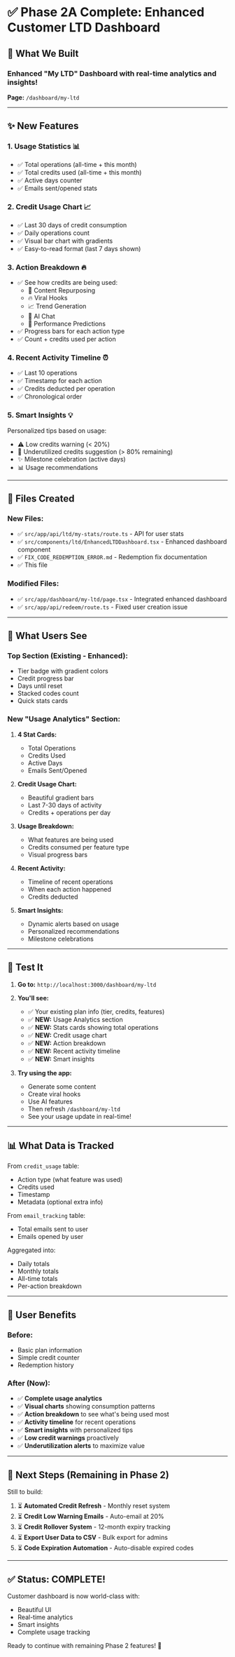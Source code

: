 # ✅ Phase 2A Complete: Enhanced Customer LTD Dashboard

## 🎯 What We Built

### **Enhanced "My LTD" Dashboard** with real-time analytics and insights!

**Page:** `/dashboard/my-ltd`

---

## ✨ New Features

### 1. **Usage Statistics** 📊
- ✅ Total operations (all-time + this month)
- ✅ Total credits used (all-time + this month)
- ✅ Active days counter
- ✅ Emails sent/opened stats

### 2. **Credit Usage Chart** 📈
- ✅ Last 30 days of credit consumption
- ✅ Daily operations count
- ✅ Visual bar chart with gradients
- ✅ Easy-to-read format (last 7 days shown)

### 3. **Action Breakdown** 🔥
- ✅ See how credits are being used:
  - 📝 Content Repurposing
  - 🔥 Viral Hooks
  - 📈 Trend Generation
  - 💬 AI Chat
  - 🎯 Performance Predictions
- ✅ Progress bars for each action type
- ✅ Count + credits used per action

### 4. **Recent Activity Timeline** ⏰
- ✅ Last 10 operations
- ✅ Timestamp for each action
- ✅ Credits deducted per operation
- ✅ Chronological order

### 5. **Smart Insights** 💡
Personalized tips based on usage:
- ⚠️ Low credits warning (< 20%)
- 🎉 Underutilized credits suggestion (> 80% remaining)
- ✨ Milestone celebration (active days)
- 📊 Usage recommendations

---

## 📁 Files Created

### New Files:
- ✅ `src/app/api/ltd/my-stats/route.ts` - API for user stats
- ✅ `src/components/ltd/EnhancedLTDDashboard.tsx` - Enhanced dashboard component
- ✅ `FIX_CODE_REDEMPTION_ERROR.md` - Redemption fix documentation
- ✅ This file

### Modified Files:
- ✅ `src/app/dashboard/my-ltd/page.tsx` - Integrated enhanced dashboard
- ✅ `src/app/api/redeem/route.ts` - Fixed user creation issue

---

## 🎨 What Users See

### Top Section (Existing - Enhanced):
- Tier badge with gradient colors
- Credit progress bar
- Days until reset
- Stacked codes count
- Quick stats cards

### New "Usage Analytics" Section:
1. **4 Stat Cards:**
   - Total Operations
   - Credits Used
   - Active Days
   - Emails Sent/Opened

2. **Credit Usage Chart:**
   - Beautiful gradient bars
   - Last 7-30 days of activity
   - Credits + operations per day

3. **Usage Breakdown:**
   - What features are being used
   - Credits consumed per feature type
   - Visual progress bars

4. **Recent Activity:**
   - Timeline of recent operations
   - When each action happened
   - Credits deducted

5. **Smart Insights:**
   - Dynamic alerts based on usage
   - Personalized recommendations
   - Milestone celebrations

---

## 🧪 Test It

1. **Go to:** `http://localhost:3000/dashboard/my-ltd`

2. **You'll see:**
   - ✅ Your existing plan info (tier, credits, features)
   - ✅ **NEW:** Usage Analytics section
   - ✅ **NEW:** Stats cards showing total operations
   - ✅ **NEW:** Credit usage chart
   - ✅ **NEW:** Action breakdown
   - ✅ **NEW:** Recent activity timeline
   - ✅ **NEW:** Smart insights

3. **Try using the app:**
   - Generate some content
   - Create viral hooks
   - Use AI features
   - Then refresh `/dashboard/my-ltd`
   - See your usage update in real-time!

---

## 📊 What Data is Tracked

From `credit_usage` table:
- Action type (what feature was used)
- Credits used
- Timestamp
- Metadata (optional extra info)

From `email_tracking` table:
- Total emails sent to user
- Emails opened by user

Aggregated into:
- Daily totals
- Monthly totals
- All-time totals
- Per-action breakdown

---

## 🎯 User Benefits

### Before:
- Basic plan information
- Simple credit counter
- Redemption history

### After (Now):
- ✅ **Complete usage analytics**
- ✅ **Visual charts** showing consumption patterns
- ✅ **Action breakdown** to see what's being used most
- ✅ **Activity timeline** for recent operations
- ✅ **Smart insights** with personalized tips
- ✅ **Low credit warnings** proactively
- ✅ **Underutilization alerts** to maximize value

---

## 🚀 Next Steps (Remaining in Phase 2)

Still to build:

1. ⏳ **Automated Credit Refresh** - Monthly reset system
2. ⏳ **Credit Low Warning Emails** - Auto-email at 20%
3. ⏳ **Credit Rollover System** - 12-month expiry tracking
4. ⏳ **Export User Data to CSV** - Bulk export for admins
5. ⏳ **Code Expiration Automation** - Auto-disable expired codes

---

## ✅ Status: COMPLETE!

Customer dashboard is now world-class with:
- Beautiful UI
- Real-time analytics
- Smart insights
- Complete usage tracking

Ready to continue with remaining Phase 2 features! 🚀


